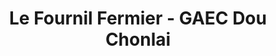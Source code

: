 ---
title: "Le Fournil Fermier - GAEC Dou Chonlai"
url: /moissat/le-fournil-fermier-gaec-dou-chonlai/
shop: Bäckerei
---